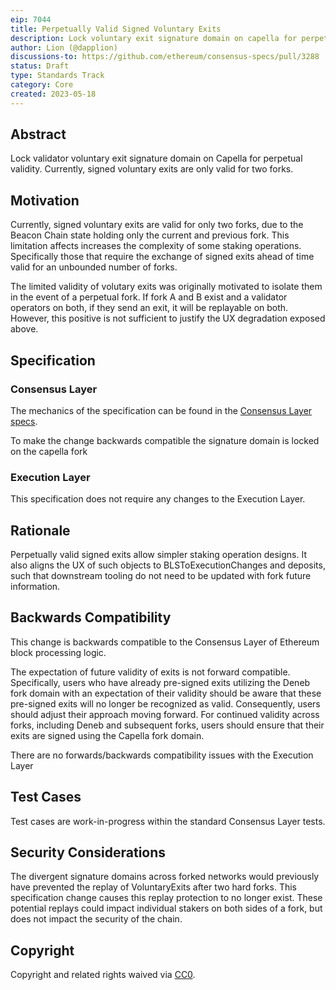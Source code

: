 ```yaml
---
eip: 7044
title: Perpetually Valid Signed Voluntary Exits
description: Lock voluntary exit signature domain on capella for perpetual validity
author: Lion (@dapplion)
discussions-to: https://github.com/ethereum/consensus-specs/pull/3288
status: Draft
type: Standards Track
category: Core
created: 2023-05-18
---
```


## Abstract

Lock validator voluntary exit signature domain on Capella for perpetual validity. Currently, signed voluntary exits are only valid for two forks.

## Motivation

Currently, signed voluntary exits are valid for only two forks, due to the Beacon Chain state holding only the current and previous fork. This limitation affects increases the complexity of some staking operations. Specifically those that require the exchange of signed exits ahead of time valid for an unbounded number of forks.

The limited validity of volutary exits was originally motivated to isolate them in the event of a perpetual fork. If fork A and B exist and a validator operators on both, if they send an exit, it will be replayable on both. However, this positive is not sufficient to justify the UX degradation exposed above.

## Specification

### Consensus Layer

The mechanics of the specification can be found in the [Consensus Layer specs](https://github.com/ethereum/consensus-specs/pull/3288).

To make the change backwards compatible the signature domain is locked on the capella fork

### Execution Layer

This specification does not require any changes to the Execution Layer.

## Rationale

Perpetually valid signed exits allow simpler staking operation designs. It also aligns the UX of such objects to BLSToExecutionChanges and deposits, such that downstream tooling do not need to be updated with fork future information.

## Backwards Compatibility

This change is backwards compatible to the Consensus Layer of Ethereum block processing logic.

The expectation of future validity of exits is not forward compatible. Specifically, users who have already pre-signed exits utilizing the Deneb fork domain with an expectation of their validity should be aware that these pre-signed exits will no longer be recognized as valid. Consequently, users should adjust their approach moving forward. For continued validity across forks, including Deneb and subsequent forks, users should ensure that their exits are signed using the Capella fork domain.

There are no forwards/backwards compatibility issues with the Execution Layer

## Test Cases

Test cases are work-in-progress within the standard Consensus Layer tests.

## Security Considerations

The divergent signature domains across forked networks would previously have prevented the replay of VoluntaryExits after two hard forks. This specification change causes this replay protection to no longer exist. These potential replays could impact individual stakers on both sides of a fork, but does not impact the security of the chain.

## Copyright

Copyright and related rights waived via [CC0](../LICENSE.md).
